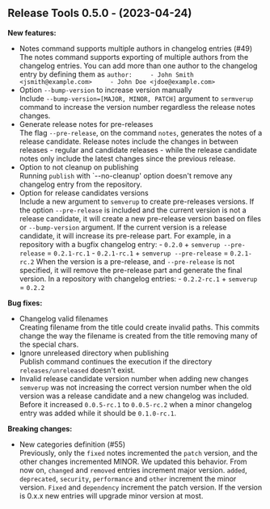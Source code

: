## Release Tools 0.5.0 - (2023-04-24)

**New features:**

 * Notes command supports multiple authors in changelog entries (#49)\
   The notes command supports exporting of multiple authors from the
   changelog entries. You can add more than one author to the changelog
   entry by defining them as ``` author:     - John Smith
   <jsmith@example.com>     - John Doe <jdoe@example.com> ```
 * Option `--bump-version` to increase version manually\
   Include `--bump-version=[MAJOR, MINOR, PATCH]` argument to `sermverup`
   command to increase the version number regardless the release notes
   changes.
 * Generate release notes for pre-releases\
   The flag `--pre-release`, on the command `notes`, generates the notes
   of a release candidate. Release notes include the changes in between
   releases - regular and candidate releases - while the release
   candidate notes only include the latest changes since the previous
   release.
 * Option to not cleanup on publishing\
   Running `publish` with `--no-cleanup' option doesn't remove any
   changelog entry from the repository.
 * Option for release candidates versions\
   Include a new argument to `semverup` to create pre-releases versions.
   If the option `--pre-release` is included and the current version is
   not a release candidate, it will create a new pre-release version
   based on files or `--bump-version` argument. If the current version is
   a release candidate, it will increase its pre-release part. For
   example, in a repository with a bugfix changelog entry:   - `0.2.0` +
   `semverup --pre-release` = `0.2.1-rc.1`   - `0.2.1-rc.1` + `semverup
   --pre-release` = `0.2.1-rc.2`  When the version is a pre-release, and
   `--pre-release` is not specified, it will remove the pre-release part
   and generate the final version. In a repository with changelog
   entries:   -  `0.2.2-rc.1` + `semverup` = `0.2.2`

**Bug fixes:**

 * Changelog valid filenames\
   Creating filename from the title could create invalid paths. This
   commits change the way the filename is  created from the title
   removing many of the special chars.
 * Ignore unreleased directory when publishing\
   Publish command continues the execution if the directory
   `releases/unreleased` doesn't exist.
 * Invalid release candidate version number when adding new changes\
   `semverup` was not increasing the correct version number when the old
   version was a release candidate and a new changelog was included.
   Before it increased `0.0.5-rc.1` to `0.0.5-rc.2` when a minor
   changelog entry was added while it should be `0.1.0-rc.1`.

**Breaking changes:**

 * New categories definition (#55)\
   Previously, only the `fixed` notes incremented the `patch` version,
   and the other changes incremented MINOR. We updated this behavior.
   From now on, `changed` and `removed` entries increment major version.
   `added`, `deprecated`, `security`, `performance` and `other` increment
   the minor version. `Fixed` and `dependency` increment the patch
   version. If the version is 0.x.x new entries will upgrade minor
   version at most.

